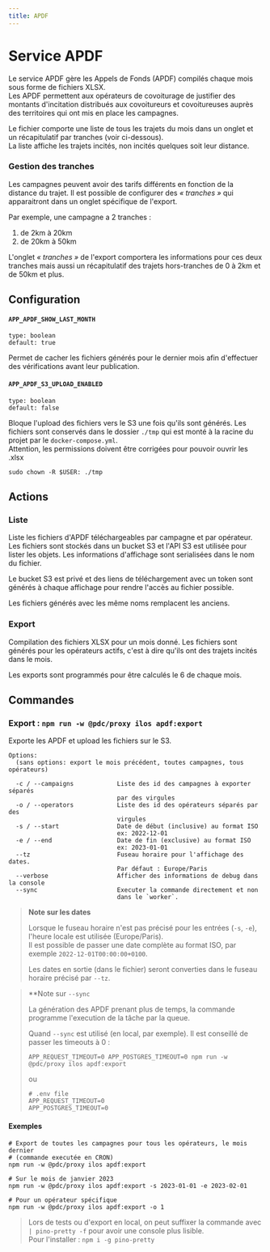 ```yaml
---
title: APDF
---
```


# Service APDF

Le service APDF gère les Appels de Fonds (APDF) compilés chaque mois sous forme de fichiers XLSX.  
Les APDF permettent aux opérateurs de covoiturage de justifier des montants d'incitation distribués aux covoitureurs et covoitureuses auprès des territoires qui ont mis en place les campagnes.

Le fichier comporte une liste de tous les trajets du mois dans un onglet et un récapitulatif par tranches (voir ci-dessous).  
La liste affiche les trajets incités, non incités quelques soit leur distance.

### Gestion des tranches

Les campagnes peuvent avoir des tarifs différents en fonction de la distance du trajet. Il est possible de configurer des _« tranches »_ qui apparaitront dans un onglet spécifique de l'export.

Par exemple, une campagne a 2 tranches :

1. de 2km à 20km
2. de 20km à 50km

L'onglet _« tranches »_ de l'export comportera les informations pour ces deux tranches mais aussi un récapitulatif des trajets hors-tranches de 0 à 2km et de 50km et plus.

## Configuration

#### `APP_APDF_SHOW_LAST_MONTH`

`type: boolean`  
`default: true`

Permet de cacher les fichiers générés pour le dernier mois afin d'effectuer des vérifications avant leur publication.

#### `APP_APDF_S3_UPLOAD_ENABLED`

`type: boolean`  
`default: false`

Bloque l'upload des fichiers vers le S3 une fois qu'ils sont générés. Les fichiers sont conservés dans le dossier `./tmp` qui est monté à la racine du projet par le `docker-compose.yml`.  
Attention, les permissions doivent être corrigées pour pouvoir ouvrir les .xlsx

```
sudo chown -R $USER: ./tmp
```

## Actions

### Liste

Liste les fichiers d'APDF téléchargeables par campagne et par opérateur. Les fichiers sont stockés dans un bucket S3 et l'API S3 est utilisée pour lister les objets. Les informations d'affichage sont serialisées dans le nom du fichier.

Le bucket S3 est privé et des liens de téléchargement avec un token sont générés à chaque affichage pour rendre l'accès au fichier possible.

Les fichiers générés avec les même noms remplacent les anciens.

### Export

Compilation des fichiers XLSX pour un mois donné. Les fichiers sont générés pour les opérateurs actifs, c'est à dire qu'ils ont des trajets incités dans le mois.

Les exports sont programmés pour être calculés le 6 de chaque mois.
## Commandes

### Export : `npm run -w @pdc/proxy ilos apdf:export`

Exporte les APDF et upload les fichiers sur le S3.

```
Options:
  (sans options: export le mois précédent, toutes campagnes, tous opérateurs)

  -c / --campaigns            Liste des id des campagnes à exporter séparés
                              par des virgules
  -o / --operators            Liste des id des opérateurs séparés par des
                              virgules
  -s / --start                Date de début (inclusive) au format ISO
                              ex: 2022-12-01
  -e / --end                  Date de fin (exclusive) au format ISO
                              ex: 2023-01-01
  --tz                        Fuseau horaire pour l'affichage des dates.
                              Par défaut : Europe/Paris
  --verbose                   Afficher des informations de debug dans la console
  --sync                      Executer la commande directement et non 
                              dans le `worker`.
```

> **Note sur les dates**
>
> Lorsque le fuseau horaire n'est pas précisé pour les entrées (`-s`, `-e`), l'heure locale est utilisée (Europe/Paris).  
> Il est possible de passer une date complète au format ISO, par exemple `2022-12-01T00:00:00+0100`.
> 
> Les dates en sortie (dans le fichier) seront converties dans le fuseau horaire précisé par `--tz`.

> **Note sur `--sync`
>
> La génération des APDF prenant plus de temps, la commande programme l'execution de la tâche par la queue.
>
> Quand `--sync` est utilisé (en local, par exemple). Il est conseillé de passer les timeouts à 0 :
> ```
> APP_REQUEST_TIMEOUT=0 APP_POSTGRES_TIMEOUT=0 npm run -w @pdc/proxy ilos apdf:export
> ```
> ou  
> ```
> # .env file
> APP_REQUEST_TIMEOUT=0
> APP_POSTGRES_TIMEOUT=0 
> ```
#### Exemples

```
# Export de toutes les campagnes pour tous les opérateurs, le mois dernier
# (commande executée en CRON)
npm run -w @pdc/proxy ilos apdf:export

# Sur le mois de janvier 2023
npm run -w @pdc/proxy ilos apdf:export -s 2023-01-01 -e 2023-02-01

# Pour un opérateur spécifique
npm run -w @pdc/proxy ilos apdf:export -o 1
```

> Lors de tests ou d'export en local, on peut suffixer la commande avec ` | pino-pretty -f` pour avoir une console plus lisible.  
> Pour l'installer : `npm i -g pino-pretty`
